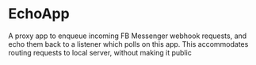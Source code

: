 # EchoApp
A proxy app to enqueue incoming FB Messenger webhook requests, and echo them back to a listener which polls on this app. This accommodates routing requests to local server, without making it public
